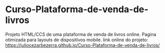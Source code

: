 # Curso-Plataforma-de-venda-de-livros
 Projeto HTML/CCS de uma plataforma de venda de livros online.
Pagina otimizada para layouts de dispositivos mobile.
link online do projeto: https://juliocezarbezerra.github.io/Curso-Plataforma-de-venda-de-livros/
